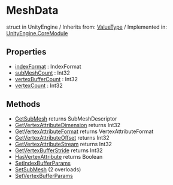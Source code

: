 # MeshData
struct in UnityEngine
 / Inherits from: <a href="https://docs.unity3d.com/6000.0/Documentation/ScriptReference/ValueType.html">ValueType</a> / Implemented in: <a href="https://docs.unity3d.com/6000.0/Documentation/ScriptReference/UnityEngine.CoreModule.html">UnityEngine.CoreModule</a>

## Properties
- <a href="https://docs.unity3d.com/6000.0/Documentation/ScriptReference/MeshData-indexFormat.html">indexFormat</a> : IndexFormat
- <a href="https://docs.unity3d.com/6000.0/Documentation/ScriptReference/MeshData-subMeshCount.html">subMeshCount</a> : Int32
- <a href="https://docs.unity3d.com/6000.0/Documentation/ScriptReference/MeshData-vertexBufferCount.html">vertexBufferCount</a> : Int32
- <a href="https://docs.unity3d.com/6000.0/Documentation/ScriptReference/MeshData-vertexCount.html">vertexCount</a> : Int32

## Methods
- <a href="https://docs.unity3d.com/6000.0/Documentation/ScriptReference/MeshData.GetSubMesh.html">GetSubMesh</a> returns SubMeshDescriptor
- <a href="https://docs.unity3d.com/6000.0/Documentation/ScriptReference/MeshData.GetVertexAttributeDimension.html">GetVertexAttributeDimension</a> returns Int32
- <a href="https://docs.unity3d.com/6000.0/Documentation/ScriptReference/MeshData.GetVertexAttributeFormat.html">GetVertexAttributeFormat</a> returns VertexAttributeFormat
- <a href="https://docs.unity3d.com/6000.0/Documentation/ScriptReference/MeshData.GetVertexAttributeOffset.html">GetVertexAttributeOffset</a> returns Int32
- <a href="https://docs.unity3d.com/6000.0/Documentation/ScriptReference/MeshData.GetVertexAttributeStream.html">GetVertexAttributeStream</a> returns Int32
- <a href="https://docs.unity3d.com/6000.0/Documentation/ScriptReference/MeshData.GetVertexBufferStride.html">GetVertexBufferStride</a> returns Int32
- <a href="https://docs.unity3d.com/6000.0/Documentation/ScriptReference/MeshData.HasVertexAttribute.html">HasVertexAttribute</a> returns Boolean
- <a href="https://docs.unity3d.com/6000.0/Documentation/ScriptReference/MeshData.SetIndexBufferParams.html">SetIndexBufferParams</a>
- <a href="https://docs.unity3d.com/6000.0/Documentation/ScriptReference/MeshData.SetSubMesh.html">SetSubMesh</a> (2 overloads)
- <a href="https://docs.unity3d.com/6000.0/Documentation/ScriptReference/MeshData.SetVertexBufferParams.html">SetVertexBufferParams</a>
